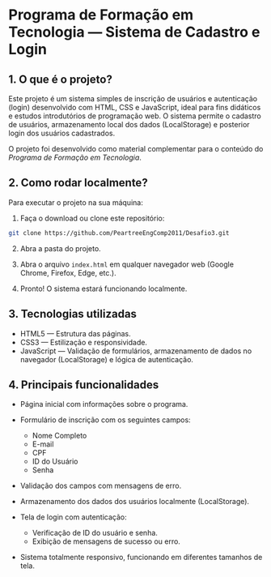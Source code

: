 
# Programa de Formação em Tecnologia — Sistema de Cadastro e Login

## 1. O que é o projeto?

Este projeto é um sistema simples de inscrição de usuários e autenticação (login) desenvolvido com HTML, CSS e JavaScript, ideal para fins didáticos e estudos introdutórios de programação web. O sistema permite o cadastro de usuários, armazenamento local dos dados (LocalStorage) e posterior login dos usuários cadastrados.

O projeto foi desenvolvido como material complementar para o conteúdo do *Programa de Formação em Tecnologia*.

## 2. Como rodar localmente?

Para executar o projeto na sua máquina:

1. Faça o download ou clone este repositório:
```bash
git clone https://github.com/PeartreeEngComp2011/Desafio3.git
```

2. Abra a pasta do projeto.

3. Abra o arquivo `index.html` em qualquer navegador web (Google Chrome, Firefox, Edge, etc.).

4. Pronto! O sistema estará funcionando localmente.

## 3. Tecnologias utilizadas

- HTML5 — Estrutura das páginas.  
- CSS3 — Estilização e responsividade.  
- JavaScript — Validação de formulários, armazenamento de dados no navegador (LocalStorage) e lógica de autenticação.

## 4. Principais funcionalidades

- Página inicial com informações sobre o programa.  
- Formulário de inscrição com os seguintes campos:
  - Nome Completo  
  - E-mail  
  - CPF  
  - ID do Usuário  
  - Senha  

- Validação dos campos com mensagens de erro.  
- Armazenamento dos dados dos usuários localmente (LocalStorage).  
- Tela de login com autenticação:
  - Verificação de ID do usuário e senha.  
  - Exibição de mensagens de sucesso ou erro.  
- Sistema totalmente responsivo, funcionando em diferentes tamanhos de tela.
